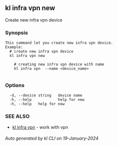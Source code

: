 ## kl infra vpn new

Create new infra vpn device

### Synopsis

```
This command let you create new infra vpn device.
Example:
  # create new infra vpn device
  kl infra vpn new

	# creating new infra vpn device with name
	kl infra vpn  --name <device_name>
	
```

### Options

```
  -d, --device string   device name
  -h, --help            help for new
  -h, --help   help for new
```

### SEE ALSO

* [kl infra vpn](kl_infra_vpn.md)  - work with vpn

###### Auto generated by kl CLI on 19-January-2024
